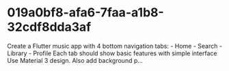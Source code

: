 # 019a0bf8-afa6-7faa-a1b8-32cdf8dda3af
Create a Flutter music app with 4 bottom navigation tabs: - Home - Search - Library - Profile  Each tab should show basic features with simple interface Use Material 3 design. Also add background p...
